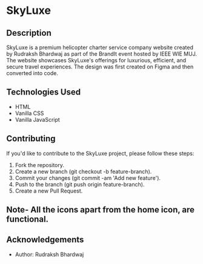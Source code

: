 # SkyLuxe

## Description

SkyLuxe is a premium helicopter charter service company website created by Rudraksh Bhardwaj as part of the BrandIt event hosted by IEEE WIE MUJ. The website showcases SkyLuxe's offerings for luxurious, efficient, and secure travel experiences. The design was first created on Figma and then converted into code.

## Technologies Used

- HTML
- Vanilla CSS
- Vanilla JavaScript

## Contributing

If you'd like to contribute to the SkyLuxe project, please follow these steps:

1. Fork the repository.
2. Create a new branch (git checkout -b feature-branch).
3. Commit your changes (git commit -am 'Add new feature').
4. Push to the branch (git push origin feature-branch).
5. Create a new Pull Request.
## Note- All the icons apart from the home icon, are functional.  
## Acknowledgements

- Author: Rudraksh Bhardwaj
